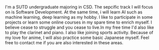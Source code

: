 I'm a SUTD undergraduate majoring in CSD. The sepcific track I will focus on is Software Development. At the same time, i will learn AI such as machine learning, deep learning as my hobby. I like to participate in some projects or learn some online courses in my spare time to enrich myself. I believe cease to struggle and you cease to live.In my free time I'd also like to play the clarinet and piano. I also like joining sports activity. Because of my love for anime, I will also practice some basic Japanese myself. Feel free to contact me if you are also interested in these areas.
